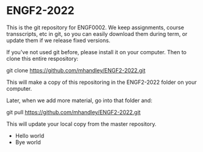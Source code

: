 # ENGF2-2022

This is the git repository for ENGF0002.  We keep assignments, course
transscripts, etc in git, so you can easily download them during term,
or update them if we release fixed versions.

If you've not used git before, please install it on your computer.  Then to clone this entire respository:

git clone https://github.com/mhandley/ENGF2-2022.git

This will make a copy of this repositoring in the ENGF2-2022 folder on your computer.

Later, when we add more material, go into that folder and:

git pull https://github.com/mhandley/ENGF2-2022.git

This will update your local copy from the master repository.


- Hello world
- Bye world

